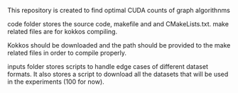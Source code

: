 This repository is created to find optimal CUDA counts of graph algorithnms 

code folder stores the source code, makefile and and CMakeLists.txt. make related files are for kokkos compiling.

Kokkos should be downloaded and the path should be provided to the make related files in order to compile properly.

inputs folder stores scripts to handle edge cases of different dataset formats. It also stores a script to download all the datasets that will be used in the experiments (100 for now). 
